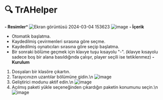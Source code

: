 # 🔍 TrAHelper
**- Resimler***
![Ekran görüntüsü 2024-03-04 153623](https://github.com/thescrayx/Turkanime-Helper/assets/61876272/6197b822-fd49-4fee-8cd2-d1e1dfed457d)
![image](https://github.com/thescrayx/Turkanime-Helper/assets/61876272/c0f501d1-5a8c-4e64-a8b9-213b808d75dd)
**- İçerik**
  - Otomatik başlatma.
  - Kaydedilmiş çevirmenleri sırasına göre seçme.
  - Kaydedilmiş oynatıcıları sırasına göre seçip başlatma.
  - Bir sonraki bölüme geçmek için klavye tuşu kısayolu "-". (klavye kısayolu sadece boş bir alana basıldığında çalışır, player seçili ise tetiklenmez)
**- Kurulum**
  1. Dosyaları bir klasöre çıkartın.
  2. Tarayıcınızın uzantılar bölümüne gidin.\n ![image](https://github.com/thescrayx/Turkanime-Helper/assets/61876272/1fb8350d-42af-4f7c-8e99-0e636d8cc41d)
  3. Geliştirici modunu aktif edin.\n ![image](https://github.com/thescrayx/Turkanime-Helper/assets/61876272/e3a8893a-1a63-41fc-ae59-9b7d591a102d)
  4. Açılmış paketi yükle seçeneğinden çıkardığın paketin konumunu seçin.\n ![image](https://github.com/thescrayx/Turkanime-Helper/assets/61876272/1d1a3148-c4f6-4d89-9b3b-c2c21dfca8bf)


